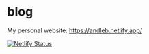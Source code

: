 # blog
My personal website: https://andleb.netlify.app/

[![Netlify Status](https://api.netlify.com/api/v1/badges/3faed875-df3d-4b69-afc0-888eb9742839/deploy-status)](https://app.netlify.com/sites/andleb/deploys)
